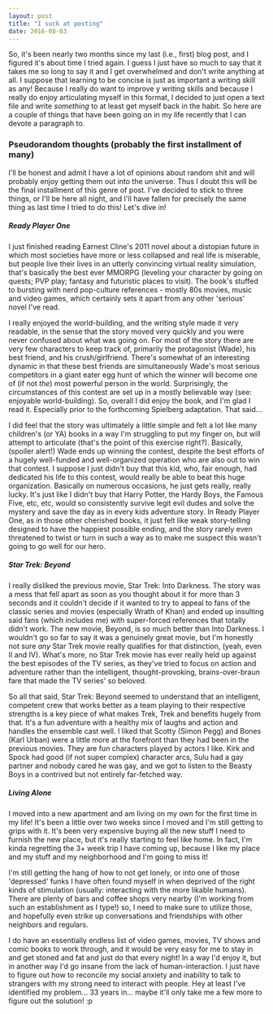 ```yaml
---
layout: post
title: "I suck at posting"
date: 2016-08-03
---
```


So, it's been nearly two months since my last (i.e., first) blog post, and I figured it's about time I tried again. I guess I just have so much to say that it takes me so long to say it and I get overwhelmed and don't write anything at all. I suppose that learning to be concise is just as important a writing skill as any! Because I really do want to improve y writing skills and because I really do enjoy articulating myself in this format, I decided to just open a text file and write _something_ to at least get myself back in the habit. So here are a couple of things that have been going on in my life recently that I can devote a paragraph to.

### Pseudorandom thoughts (probably the first installment of many)
I'll be honest and admit I have a lot of opinions about random shit and will probably enjoy getting them out into the universe. Thus I doubt this will be the final installment of this genre of post. I've decided to stick to three things, or I'll be here all night, and I'll have fallen for precisely the same thing as last time I tried to do this! Let's dive in!

##### Ready Player One
I just finished reading Earnest Cline's 2011 novel about a distopian future in which most societies have more or less collapsed and real life is miserable, but people live their lives in an utterly convincing virtual reality simulation, that's basically the best ever MMORPG (leveling your character by going on quests; PVP play; fantasy and futuristic places to visit). The book's stuffed to bursting with nerd pop-culture references - mostly 80s movies, music and video games, which certainly sets it apart from any other 'serious' novel I've read. 

I really enjoyed the world-building, and the writing style made it very readable, in the sense that the story moved very quickly and you were never confused about what was going on. For most of the story there are very few characters to keep track of, primarily the protagonist (Wade), his best friend, and his crush/girlfriend. There's somewhat of an interesting dynamic in that these best friends are simultaneously Wade's most serious competitors in a giant eater egg hunt of which the winner will become one of (if not _the_) most powerful person in the world. Surprisingly, the circumstances of this contest are set up in a mostly believable way (see: enjoyable world-building). So, overall I did enjoy the book, and I'm glad I read it. Especially prior to the forthcoming Spielberg adaptation. That said...

I did feel that the story was ultimately a little simple and felt a lot like many children's (or YA) books in a way I'm struggling to put my finger on, but will attempt to articulate (that's the point of this exercise right?). Basically, (spoiler alert!) Wade ends up winning the contest, despite the best efforts of a hugely well-funded and well-organized operation who are also out to win that contest. I suppose I just didn't buy that this kid, who, fair enough, had dedicated his life to this contest, would really be able to beat this huge organization. Basically on numerous occasions, he just gets really, really lucky. It's just like I didn't buy that Harry Potter, the Hardy Boys, the Famous Five, etc, etc, would so consistently survive legit evil dudes and solve the mystery and save the day as in every kids adventure story. In Ready Player One, as in those other cherished books, it just felt like weak story-telling designed to have the happiest possible ending, and the story rarely even threatened to twist or turn in such a way as to make me suspect this wasn't going to go well for our hero.

##### Star Trek: Beyond

I really disliked the previous movie, Star Trek: Into Darkness. The story was a mess that fell apart as soon as you thought about it for more than 3 seconds and it couldn't decide if it wanted to try to appeal to fans of the classic series and movies (especially Wrath of Khan) and ended up insulting said fans (which includes me) with super-forced references that totally didn't work. The new movie, Beyond, is _so_ much better than Into Darkness. I wouldn't go so far to say it was a genuinely great movie, but I'm honestly not sure _any_ Star Trek movie really qualifies for that distinction, (yeah, even II and IV). What's more, no Star Trek movie has ever really held up against the best episodes of the TV series, as they've tried to focus on action and adventure rather than the intelligent, thought-provoking, brains-over-braun fare that made the TV series' so beloved. 

So all that said, Star Trek: Beyond seemed to understand that an intelligent, competent crew that works better as a team playing to their respective strengths is a key piece of what makes Trek, Trek and benefits hugely from that. It's a fun adventure with a healthy mix of laughs and action and handles the ensemble cast well. I liked that Scotty (Simon Pegg) and Bones (Karl Urban) were a little more at the forefront than they had been in the previous movies. They are fun characters played by actors I like. Kirk and Spock had good (if not super complex) character arcs, Sulu had a gay partner and nobody cared he was gay, and we got to listen to the Beasty Boys in a contrived but not entirely far-fetched way.

##### Living Alone

I moved into a new apartment and am living on my own for the first time in my life! It's been a little over two weeks since I moved and I'm still getting to grips with it. It's been very expensive buying all the new stuff I need to furnish the new place, but it's really starting to feel like home. In fact, I'm kinda regretting the 3+ week trip I have coming up, because I like my place and my stuff and my neighborhood and I'm going to miss it! 

I'm still getting the hang of how to not get lonely, or into one of those 'depressed' funks I have often found myself in when deprived of the right kinds of stimulation (usually: interacting with the more likable humans). There are plenty of bars and coffee shops very nearby (I'm working from such an establishment as I type!) so, I need to make sure to utilize those, and hopefully even strike up conversations and friendships with other neighbors and regulars. 

I do have an essentially endless list of video games, movies, TV shows and comic books to work through, and it would be very easy for me to stay in and get stoned and fat and just do that every night! In a way I'd enjoy it, but in another way I'd go insane from the lack of human-interaction. I just have to figure out how to reconcile my social anxiety and inability to talk to strangers with my strong need to interact with people. Hey at least I've identified my problem... 33 years in... maybe it'll only take me a few more to figure out the solution! :p


